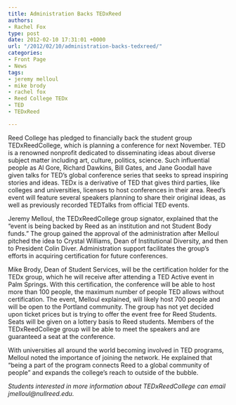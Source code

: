 ```yaml
---
title: Administration Backs TEDxReed
authors:
- Rachel Fox
type: post
date: 2012-02-10 17:31:01 +0000
url: "/2012/02/10/administration-backs-tedxreed/"
categories:
- Front Page
- News
tags:
- jeremy melloul
- mike brody
- rachel fox
- Reed College TEDx
- TED
- TEDxReed

---
```

Reed College has pledged to financially back the student group TEDxReedCollege, which is planning a conference for next November. TED is a renowned nonprofit dedicated to disseminating ideas about diverse subject matter including art, culture, politics, science. Such influential people as Al Gore, Richard Dawkins, Bill Gates, and Jane Goodall have given talks for TED’s global conference series that seeks to spread inspiring stories and ideas. TEDx is a derivative of TED that gives third parties, like colleges and universities, licenses to host conferences in their area. Reed&#8217;s event will feature several speakers planning to share their original ideas, as well as previously recorded TEDTalks from official TED events.

Jeremy Melloul, the TEDxReedCollege group signator, explained that the “event is being backed by Reed as an institution and not Student Body funds.” The group gained the approval of the administration after Melloul pitched the idea to Crystal Williams, Dean of Institutional Diversity, and then to President Colin Diver. Administration support facilitates the group’s efforts in acquiring certification for future conferences.

Mike Brody, Dean of Student Services, will be the certification holder for the TEDx group, which he will receive after attending a TED Active event in Palm Springs. With this certification, the conference will be able to host more than 100 people, the maximum number of people TED allows without certification. The event, Melloul explained, will likely host 700 people and will be open to the Portland community. The group has not yet decided upon ticket prices but is trying to offer the event free for Reed Students. Seats will be given on a lottery basis to Reed students. Members of the TEDxReedCollege group will be able to meet the speakers and are guaranteed a seat at the conference.

With universities all around the world becoming involved in TED programs, Melloul noted the importance of joining the network. He explained that “being a part of the program connects Reed to a global community of people” and expands the college’s reach to outside of the bubble.

_Students interested in more information about TEDxReedCollege can email &#x6a;&#x6d;&#x65;&#x6c;&#x6c;&#x6f;&#x75;&#x6c;&#x40;<span class="oe_displaynone">null</span>&#x72;&#x65;&#x65;&#x64;&#x2e;&#x65;&#x64;&#x75;._